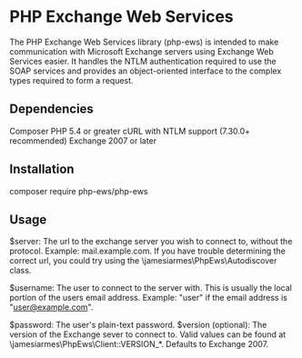<h1>PHP Exchange Web Services</h1>

The PHP Exchange Web Services library (php-ews) is intended to make communication with Microsoft Exchange servers using Exchange Web Services easier. It handles the NTLM authentication required to use the SOAP services and provides an object-oriented interface to the complex types required to form a request.


<h2>Dependencies</h2>

Composer
PHP 5.4 or greater
cURL with NTLM support (7.30.0+ recommended)
Exchange 2007 or later

<h2>Installation</h2>

composer require php-ews/php-ews


<h2>Usage</h2>

$server: The url to the exchange server you wish to connect to, without the protocol. Example: mail.example.com. If you have trouble determining the correct url, you could try using the \jamesiarmes\PhpEws\Autodiscover class.

$username: The user to connect to the server with. This is usually the local portion of the users email address. Example: "user" if the email address is "user@example.com".

$password: The user's plain-text password.
$version (optional): The version of the Exchange sever to connect to. Valid values can be found at \jamesiarmes\PhpEws\Client::VERSION_*. Defaults to Exchange 2007.
